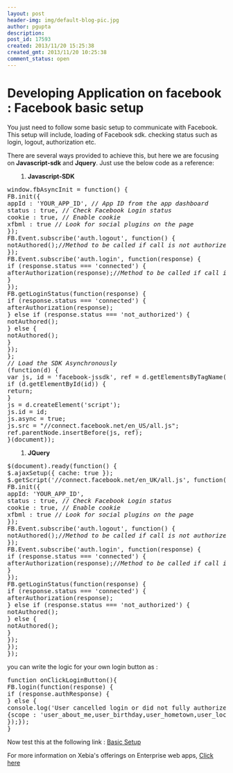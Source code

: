 ```yaml
---
layout: post
header-img: img/default-blog-pic.jpg
author: pgupta
description: 
post_id: 17593
created: 2013/11/20 15:25:38
created_gmt: 2013/11/20 10:25:38
comment_status: open
---
```


# Developing Application on facebook : Facebook basic setup

<p>You just need to follow some basic setup to communicate with Facebook. This setup will include, loading of Facebook sdk. checking status such as login, logout, authorization etc.</p>
<p>There are several ways provided to achieve this, but here we are focusing on <b>Javascript-sdk</b> and <b>Jquery</b>. Just use the below code as a reference:
<ol>
<ol>
    <li><strong>Javascript-SDK</strong></li>
</ol>
</ol>
<pre>window.fbAsyncInit = function() {
FB.init({
appId : 'YOUR_APP_ID', // <em>App ID from the app dashboard</em>
status : true, // <em>Check Facebook Login status</em>
cookie : true, // <em>Enable cookie</em>
xfbml : true // <em>Look for social plugins on the page</em>
});
FB.Event.subscribe('auth.logout', function() {
notAuthored();//<em>Method to be called if call is not authorized by Facebook</em>
});
FB.Event.subscribe('auth.login', function(response) {
if (response.status === 'connected') {
afterAuthorization(response);//<em>Method to be called if call is authorized by Facebook</em>
}
});
FB.getLoginStatus(function(response) {
if (response.status === 'connected') {
afterAuthorization(response);
} else if (response.status === 'not_authorized') {
notAuthored();
} else {
notAuthored();
}
});
};
// <em>Load the SDK Asynchronously</em>
(function(d) {
var js, id = 'facebook-jssdk', ref = d.getElementsByTagName('script')[0];
if (d.getElementById(id)) {
return;
}
js = d.createElement('script');
js.id = id;
js.async = true;
js.src = "//connect.facebook.net/en_US/all.js";
ref.parentNode.insertBefore(js, ref);
}(document));</pre>
<ol>
<ol>
    <li><strong>JQuery</strong></li>
</ol>
</ol>
<pre>$(document).ready(function() {
$.ajaxSetup({ cache: true });
$.getScript('//connect.facebook.net/en_UK/all.js', function(){
FB.init({
appId: 'YOUR_APP_ID',
status : true, // <em>Check Facebook Login status</em>
cookie : true, // <em>Enable cookie</em>
xfbml : true // <em>Look for social plugins on the page</em>
});
FB.Event.subscribe('auth.logout', function() {
notAuthored();//<em>Method to be called if call is not authorized by Facebook</em>
});
FB.Event.subscribe('auth.login', function(response) {
if (response.status === 'connected') {
afterAuthorization(response);//<em>Method to be called if call is authorized by Facebook</em>
}
});
FB.getLoginStatus(function(response) {
if (response.status === 'connected') {
afterAuthorization(response);
} else if (response.status === 'not_authorized') {
notAuthored();
} else {
notAuthored();
}
});
});
});</pre>
you can write the logic for your own login button as :
<pre>function onClickLoginButton(){
FB.login(function(response) {
if (response.authResponse) {                                                afterAuthorization(response);//<em>logic after authorization</em>
} else {
console.log('User cancelled login or did not fully authorize.');}},
{scope : 'user_about_me,user_birthday,user_hometown,user_location' //<em>Used to get access token for the folling permissions</em>
});});
}</pre>
Now test this at the following link : <a href="http://facebook.w3villa.com/basicSetup.html" title="Basic setup" target="_blank">Basic Setup</a></p>
<p>For more information on Xebia's offerings on Enterprise web apps, <a href="http://www.xebia.in/enterprise-mobile.html">Click here</a></p>